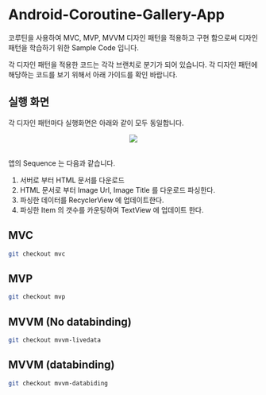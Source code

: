 # Android-Coroutine-Gallery-App

코루틴을 사용하여 MVC, MVP, MVVM 디자인 패턴을 적용하고 구현 함으로써 디자인 패턴을 학습하기 위한 Sample Code 입니다.

각 디자인 패턴을 적용한 코드는 각각 브랜치로 분기가 되어 있습니다. 각 디자인 패턴에 해당하는 코드를 보기 위해서 아래 가이드를 확인 바랍니다.

## 실행 화면

각 디자인 패턴마다 실행화면은 아래와 같이 모두 동일합니다.

<div align="center">
<img src="https://user-images.githubusercontent.com/35194820/117981811-5e049600-b370-11eb-97d4-52fca92cf356.gif" >
</div>
</br>

앱의 Sequence 는 다음과 같습니다.

1. 서버로 부터 HTML 문서를 다운로드
2. HTML 문서로 부터 Image Url, Image Title 를 다운로드 파싱한다.
3. 파싱한 데이터를 RecyclerView 에 업데이트한다.
4. 파싱한 Item 의 갯수를 카운팅하여 TextView 에 업데이트 한다.

## MVC

~~~bash
git checkout mvc
~~~

## MVP

~~~bash
git checkout mvp
~~~

## MVVM (No databinding)

~~~bash
git checkout mvvm-livedata
~~~

## MVVM (databinding)

~~~bash
git checkout mvvm-databiding
~~~